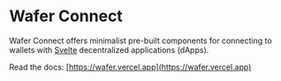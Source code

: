 # Wafer Connect

Wafer Connect offers minimalist pre-built components for connecting to wallets with [Svelte](https://svelte.dev) decentralized applications (dApps).

Read the docs: [https://wafer.vercel.app](https://wafer.vercel.app)
